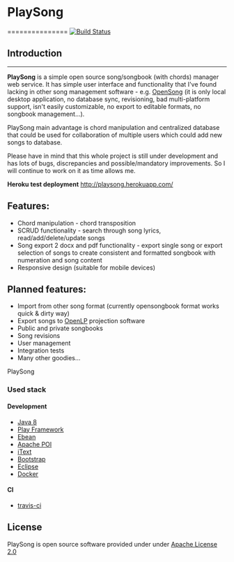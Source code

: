 # PlaySong
===============
[![Build Status](https://travis-ci.org/godchaser/PlaySong.svg)](https://travis-ci.org/godchaser/PlaySong)
## Introduction
------------

**PlaySong** is a simple open source song/songbook (with chords) manager web service.
It has simple user interface and functionality that I've found lacking
in other song management software - e.g. [OpenSong](http://www.opensong.org/) 
(it is only local desktop application, no database sync, revisioning, 
bad multi-platform support, isn't easily customizable, no export to editable formats, 
no songbook management...). 

PlaySong main advantage is chord manipulation and centralized database that could be 
used for collaboration of multiple users which could add new songs to database.

Please have in mind that this whole project is still under development and has lots 
of bugs, discrepancies and possible/mandatory improvements. So I will continue to work on 
it as time allows me.

**Heroku test deployment** http://playsong.herokuapp.com/

## Features:
* Chord manipulation - chord transposition
* SCRUD functionality - search through song lyrics, read/add/delete/update songs
* Song export 2 docx and pdf functionality - export single song or export selection of songs
to create consistent and formatted songbook with numeration and song content
* Responsive design (suitable for mobile devices)

## Planned features:
* Import from other song format (currently opensongbook format works quick & dirty way)
* Export songs to [OpenLP](http://openlp.org/) projection software
* Public and private songbooks
* Song revisions
* User management
* Integration tests
* Many other goodies...

PlaySong 

### Used stack
#### Development
* [Java 8](https://www.java.com/)
* [Play Framework](https://www.playframework.com)
* [Ebean](http://www.avaje.org/)
* [Apache POI](https://poi.apache.org/)
* [iText](http://itextpdf.com/)
* [Bootstrap](http://getbootstrap.com/)
* [Eclipse](https://eclipse.org/)
* [Docker](https://www.docker.com/)

#### CI
* [travis-ci](https://travis-ci.org/)

License
-------

PlaySong is open source software provided under under [Apache License 2.0](http://apache.org/licenses/LICENSE-2.0)
